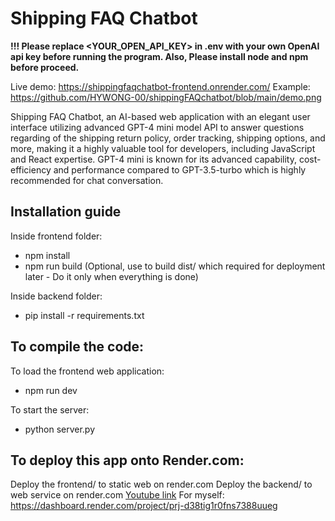 # Shipping FAQ Chatbot 

**!!! Please replace <YOUR_OPEN_API_KEY> in .env with your own OpenAI api key before running the program. Also, Please install node and npm before proceed.**

Live demo: https://shippingfaqchatbot-frontend.onrender.com/
Example: https://github.com/HYWONG-00/shippingFAQchatbot/blob/main/demo.png

Shipping FAQ Chatbot, an AI-based web application with an elegant user interface utilizing advanced GPT-4 mini model API to answer questions regarding of the shipping return policy, order tracking, shipping options, and more, making it a highly valuable tool for developers, including JavaScript and React expertise. GPT-4 mini is known for its advanced capability, cost-efficiency and performance compared to GPT-3.5-turbo which is highly recommended for chat conversation.

## Installation guide
Inside frontend folder:
- npm install
- npm run build (Optional, use to build dist/ which required for deployment later - Do it only when everything is done)

Inside backend folder:
- pip install -r requirements.txt

## To compile the code:
To load the frontend web application:
- npm run dev

To start the server:
- python server.py

## To deploy this app onto Render.com:
Deploy the frontend/ to static web on render.com
Deploy the backend/ to web service on render.com
[Youtube link](https://www.youtube.com/watch?v=hTF7VDM-n2I)
For myself: https://dashboard.render.com/project/prj-d38tig1r0fns7388uueg



